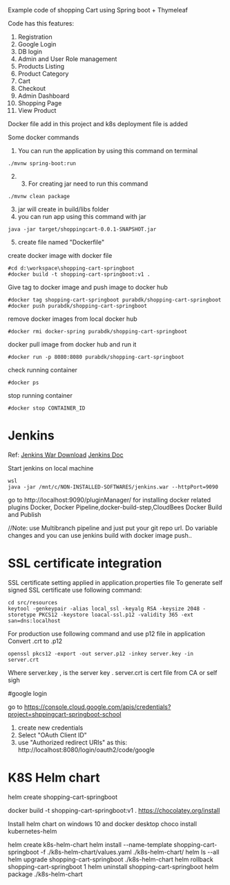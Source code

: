 Example code of shopping Cart using Spring boot + Thymeleaf

Code has this features:
1. Registration
2. Google Login
3. DB login
4. Admin and User Role management
5. Products Listing
6. Product Category
7. Cart
8. Checkout
9. Admin Dashboard
10. Shopping Page
11. View Product

Docker file add in this project and k8s deployment file is added

Some docker commands
1. You can run the application by using this command on terminal
```
./mvnw spring-boot:run
```
2. 3. For creating jar need to run this command 
```
./mvnw clean package
```
3. jar will create in build/libs folder
4. you can run app using this command with jar
```
java -jar target/shoppingcart-0.0.1-SNAPSHOT.jar
```
5. create file named "Dockerfile"

create docker image with docker file
```shell
#cd d:\workspace\shopping-cart-springboot
#docker build -t shopping-cart-springboot:v1 .
```

Give tag to docker image and push image to docker hub
```shell
#docker tag shopping-cart-springboot purabdk/shopping-cart-springboot
#docker push purabdk/shopping-cart-springboot
```

remove docker images from local docker hub
```shell
#docker rmi docker-spring purabdk/shopping-cart-springboot
```

docker pull image from docker hub and run it
```shell
#docker run -p 8080:8080 purabdk/shopping-cart-springboot
```

check running container
```shell
#docker ps
```

stop running container
```shell
#docker stop CONTAINER_ID
```

# Jenkins
Ref:
[Jenkins War Download](https://www.jenkins.io/download/)
[Jenkins Doc](https://www.jenkins.io/doc/book/installing/initial-settings/)


Start jenkins on local machine

```
wsl
java -jar /mnt/c/NON-INSTALLED-SOFTWARES/jenkins.war --httpPort=9090
```

go to http://localhost:9090/pluginManager/ for installing docker related plugins
Docker, Docker Pipeline,docker-build-step,CloudBees Docker Build and Publish

//Note: use Multibranch pipeline and just put your git repo url.
Do variable changes and you can use jenkins build with docker image push..

# SSL certificate integration

SSL certificate setting applied in application.properties file
To generate self signed SSL certificate use following command:
```
cd src/resources
keytool -genkeypair -alias local_ssl -keyalg RSA -keysize 2048 -storetype PKCS12 -keystore loacal-ssl.p12 -validity 365 -ext san=dns:localhost
```

For production use following command and use p12 file in application
Convert .crt to .p12
```
openssl pkcs12 -export -out server.p12 -inkey server.key -in server.crt
```
Where server.key , is the server key . server.crt is cert file from CA or self sigh

#google login

go to https://console.cloud.google.com/apis/credentials?project=shppingcart-springboot-school
1. create new credentials
2. Select "OAuth Client ID"
3. use "Authorized redirect URIs" as this: http://localhost:8080/login/oauth2/code/google

# K8S Helm chart

helm create shopping-cart-springboot

docker build -t shopping-cart-springboot:v1 .
https://chocolatey.org/install

Install helm chart on windows 10 and docker desktop
choco install kubernetes-helm

helm create k8s-helm-chart
helm install --name-template shopping-cart-springboot -f ./k8s-helm-chart/values.yaml ./k8s-helm-chart/
helm ls --all
helm upgrade shopping-cart-springboot ./k8s-helm-chart
helm rollback shopping-cart-springboot 1
helm uninstall shopping-cart-springboot
helm package ./k8s-helm-chart